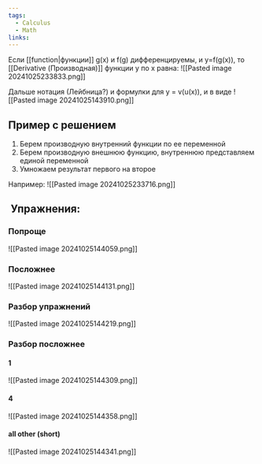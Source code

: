 ```yaml
---
tags:
  - Calculus
  - Math
links:
---
```


Если [[function|функции]] g(x) и f(g) дифференцируемы, и y=f(g(x)), то [[Derivative (Производная)]] функции y по x равна:
![[Pasted image 20241025233833.png]]

Дальше нотация (Лейбница?) и формулки для y = v(u(x)), и в виде 
![[Pasted image 20241025143910.png]]
## Пример с решением

1) Берем производную внутренний функции по ее переменной 
2) Берем производную внешнюю функцию, внутреннюю представляем единой переменной
3) Умножаем результат первого на второе


Например:
![[Pasted image 20241025233716.png]]



##  Упражнения:
### Попроще
![[Pasted image 20241025144059.png]]

### Посложнее
![[Pasted image 20241025144131.png]]


### Разбор упражнений
![[Pasted image 20241025144219.png]]

### Разбор посложнее
#### 1
![[Pasted image 20241025144309.png]]


#### 4
![[Pasted image 20241025144358.png]]

#### all other (short)

![[Pasted image 20241025144341.png]]